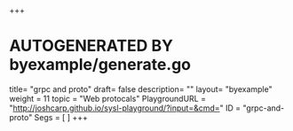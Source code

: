 +++
# AUTOGENERATED BY byexample/generate.go
title= "grpc and proto"
draft= false
description= ""
layout= "byexample"
weight = 11
topic = "Web protocals"
PlaygroundURL = "http://joshcarp.github.io/sysl-playground/?input=&cmd="
ID = "grpc-and-proto"
Segs = [
]
+++


